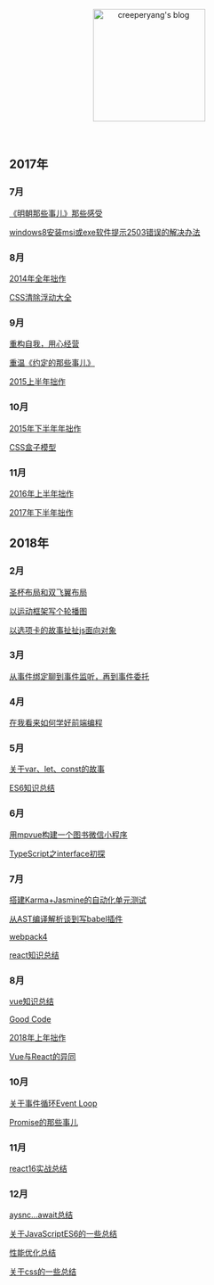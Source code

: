 <p align="center">
  <a href="https:///github.com/Zenquan/blog">
  <img width="202" alt="creeperyang's blog" src="https://cloud.githubusercontent.com/assets/8046480/14981004/d3108ee0-115e-11e6-8f35-b4320b214947.png">
  </a>
</p>

<br/>

## 2017年

### 7月

[《明朝那些事儿》那些感受](./码字集/《明朝那些事儿》那些感受.md)

[windows8安装msi或exe软件提示2503错误的解决办法](./技术集/windows8安装msi或exe软件提示2503错误的解决办法.md)

### 8月

[2014年全年拙作](./码字集/2014年全年拙作.md)

[CSS清除浮动大全](./技术集/CSS清除浮动大全.md)

### 9月

[重构自我，用心经营](./码字集/重构自我，用心经营.md)

[重温《约定的那些事儿》](./码字集/重温《约定的那些事儿》.md)

[2015上半年拙作](./码字集/2015上半年拙作.md)

### 10月

[2015年下半年年拙作](./码字集/2015年下半年拙作.md)

[CSS盒子模型](./技术集/CSS盒子模型.md)

### 11月

[2016年上半年拙作](./码字集/2016年上半年拙作.md)

[2017年下半年拙作](./码字集/2017年下半年拙作.md)

## 2018年

### 2月

[圣杯布局和双飞翼布局](./技术集/圣杯布局和双飞翼布局.md)

[以运动框架写个轮播图](./技术集/以运动框架写个轮播图.md)

[以选项卡的故事扯扯js面向对象](./技术集/以选项卡的故事扯扯js面向对象.md)

### 3月

[从事件绑定聊到事件监听，再到事件委托](./技术集/从事件绑定聊到事件监听，再到事件委托.md)

### 4月

[在我看来如何学好前端编程](./码字集/在我看来如何学好前端编程.md)

### 5月

[关于var、let、const的故事](./技术集/关于var、let、const的故事.md)

[ES6知识总结](./技术集/ES6知识总结.md)

### 6月

[用mpvue构建一个图书微信小程序](./技术集/用mpvue构建一个图书微信小程序.md)

[TypeScript之interface初探](./技术集/TypeScript之interface初探.md)

### 7月

[搭建Karma+Jasmine的自动化单元测试](./技术集/搭建Karma+Jasmine的自动化单元测试.md)

[从AST编译解析谈到写babel插件](./技术集/从AST编译解析谈到写babel插件.md)

[webpack4](./技术集/webpack4.md)

[react知识总结](./技术集/react知识总结.md)

### 8月

[vue知识总结](./技术集/vue知识总结.md)

[Good Code](./技术集/good-code.md)

[2018年上年拙作](./码字集/2018年上半年拙作.md)

[Vue与React的异同](./技术集/Vue与React的异同.md)

### 10月

[关于事件循环Event Loop](./技术集/关于事件循环Eventloop.md)

[Promise的那些事儿](./技术集/Promise的那些事儿.md)

### 11月

[react16实战总结](./技术集/react16实战总结.md)

### 12月

[aysnc...await总结](./技术集/aysnc...await总结.md)

[关于JavaScriptES6的一些总结](./技术集/关于JavaScriptES6的一些总结.md)

[性能优化总结](./技术集/性能优化总结.md)

[关于css的一些总结](./技术集/关于css的一些总结.md)